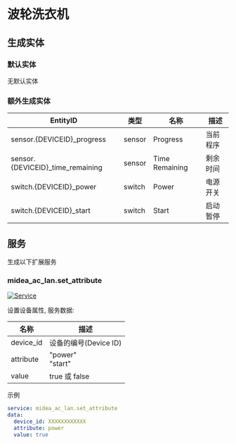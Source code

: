 # 波轮洗衣机

## 生成实体

### 默认实体

无默认实体

### 额外生成实体

| EntityID                         | 类型     | 名称             | 描述   |
|----------------------------------|--------|----------------|------|
| sensor.{DEVICEID}_progress       | sensor | Progress       | 当前程序 |
| sensor.{DEVICEID}_time_remaining | sensor | Time Remaining | 剩余时间 |
| switch.{DEVICEID}_power          | switch | Power          | 电源开关 |
| switch.{DEVICEID}_start          | switch | Start          | 启动暂停 |

## 服务

生成以下扩展服务

### midea_ac_lan.set_attribute

[![Service](https://my.home-assistant.io/badges/developer_call_service.svg)](https://my.home-assistant.io/redirect/developer_call_service/?service=midea_ac_lan.set_attribute)

设置设备属性, 服务数据:

| 名称        | 描述                  |
|-----------|---------------------|
| device_id | 设备的编号(Device ID)    |
| attribute | "power"<br/>"start" |
| value     | true 或 false        |

示例

```yaml
service: midea_ac_lan.set_attribute
data:
  device_id: XXXXXXXXXXXX
  attribute: power
  value: true
```
